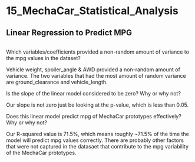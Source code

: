 # 15_MechaCar_Statistical_Analysis

## Linear Regression to Predict MPG

![]()  

Which variables/coefficients provided a non-random amount of variance to the mpg values in the dataset?

Vehicle weight, spoiler_angle & AWD provided a non-random amount of variance. The two variables that had the most amount of random variance are ground_clearance and vehicle_length.

Is the slope of the linear model considered to be zero? Why or why not?

Our slope is not zero just be looking at the p-value, which is less than 0.05.

Does this linear model predict mpg of MechaCar prototypes effectively? Why or why not?

Our R-squared value is 71.5%, which means roughly ~71.5% of the time the model will predict mpg values correctly. There are probably other factors that were not captured in the datasaet that contribute to the mpg variability of the MechaCar prototypes.
